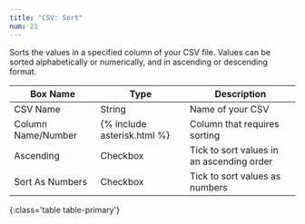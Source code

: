 ```yaml
---
title: "CSV: Sort"
num: 21
---
```


Sorts the values in a specified column of your CSV file. Values can be sorted alphabetically or numerically, and in ascending or descending format. 

| Box Name | Type | Description | 
|-------|--------|--------
|CSV Name|String|Name of your CSV
|Column Name/Number|{% include asterisk.html %}|Column that requires sorting
|Ascending|Checkbox|Tick to sort values in an ascending order
|Sort As Numbers|Checkbox|Tick to sort values as numbers
{:class='table table-primary'}









